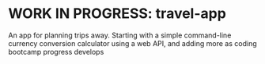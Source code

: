 # WORK IN PROGRESS: travel-app
An app for planning trips away. Starting with a simple command-line currency conversion calculator using a web API, and adding more as coding bootcamp progress develops
